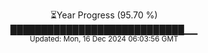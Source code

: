 <p align="center">
⏳Year Progress (95.70 %)<br>
████████████████████████████▁▁ <br>
<sub>Updated: Mon, 16 Dec 2024 06:03:56 GMT</sub>
</p>

